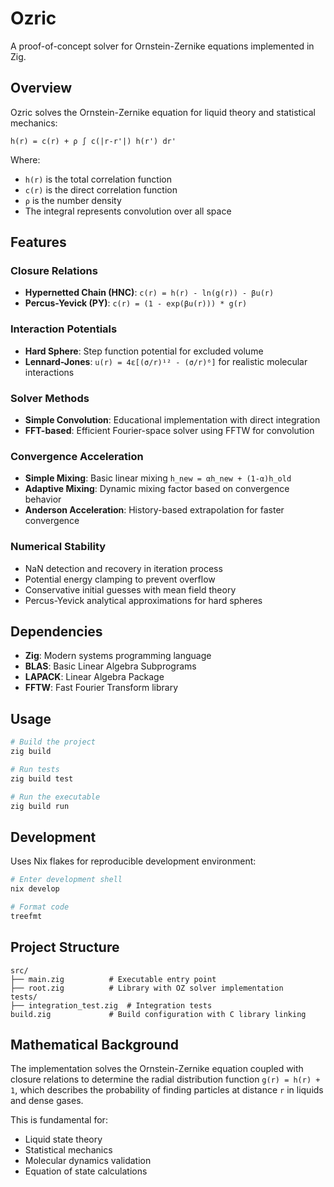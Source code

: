 # Ozric

A proof-of-concept solver for Ornstein-Zernike equations implemented in Zig.

## Overview

Ozric solves the Ornstein-Zernike equation for liquid theory and statistical mechanics:

```
h(r) = c(r) + ρ ∫ c(|r-r'|) h(r') dr'
```

Where:
- `h(r)` is the total correlation function
- `c(r)` is the direct correlation function  
- `ρ` is the number density
- The integral represents convolution over all space

## Features

### Closure Relations
- **Hypernetted Chain (HNC)**: `c(r) = h(r) - ln(g(r)) - βu(r)`
- **Percus-Yevick (PY)**: `c(r) = (1 - exp(βu(r))) * g(r)`

### Interaction Potentials
- **Hard Sphere**: Step function potential for excluded volume
- **Lennard-Jones**: `u(r) = 4ε[(σ/r)¹² - (σ/r)⁶]` for realistic molecular interactions

### Solver Methods
- **Simple Convolution**: Educational implementation with direct integration
- **FFT-based**: Efficient Fourier-space solver using FFTW for convolution

### Convergence Acceleration
- **Simple Mixing**: Basic linear mixing `h_new = αh_new + (1-α)h_old`
- **Adaptive Mixing**: Dynamic mixing factor based on convergence behavior
- **Anderson Acceleration**: History-based extrapolation for faster convergence

### Numerical Stability
- NaN detection and recovery in iteration process
- Potential energy clamping to prevent overflow
- Conservative initial guesses with mean field theory
- Percus-Yevick analytical approximations for hard spheres

## Dependencies

- **Zig**: Modern systems programming language
- **BLAS**: Basic Linear Algebra Subprograms
- **LAPACK**: Linear Algebra Package  
- **FFTW**: Fast Fourier Transform library

## Usage

```bash
# Build the project
zig build

# Run tests
zig build test

# Run the executable
zig build run
```

## Development

Uses Nix flakes for reproducible development environment:

```bash
# Enter development shell
nix develop

# Format code
treefmt
```

## Project Structure

```
src/
├── main.zig          # Executable entry point
├── root.zig          # Library with OZ solver implementation
tests/
├── integration_test.zig  # Integration tests
build.zig             # Build configuration with C library linking
```

## Mathematical Background

The implementation solves the Ornstein-Zernike equation coupled with closure relations to determine the radial distribution function `g(r) = h(r) + 1`, which describes the probability of finding particles at distance `r` in liquids and dense gases.

This is fundamental for:
- Liquid state theory
- Statistical mechanics
- Molecular dynamics validation
- Equation of state calculations

